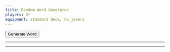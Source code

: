 ```yaml
---
title: Random Word Generator
players: 3+
equipment: standard deck, no jokers
---
```



<button  onclick='generateWord()'>Generate Word</button>

---

<div id="newOutput"></div>

---


<script>
    function rD(i){return i[Math.floor(Math.random()*i.length)];} //draw a random item from a list.

    wordList = ['River', 'Train', 'Beautiful', 'Chip', 'Ant', 'Table', 'Firefighter', 'Hammer', 'Banana', 'Wedding', 'Shakespeare', 'Rodeo', 'Antarctica', 'Melt', 'Fireworks', 'Muscle', 'Heart', 'Ski', 'Cloud', 'Canoe', 'Cough', 'Waffle', 'Horse', 'Lamp', 'Soldier', 'Brush', 'Angel', 'Halloween', 'Voyage', 'Rollercoaster', 'England', 'Ring', 'Chalk', 'Nose', 'Ribbon', 'Tropical', 'Ocean', 'Space', 'Boil', 'Wild', 'Turtle', 'Kitchen', 'Actor', 'Cup', 'Ketchup', 'Playground', 'Hero', 'Strike', 'Mexico', 'Oatmeal', 'Camping', 'Slippers', 'North', 'Peel', 'Tree', 'Bicycle', 'Sticky', 'Short', 'Dolphin', 'Bathtub', 'Chef', 'Bat', 'Doughnut', 'Vacation', 'Mug', 'Fence', 'Canada', 'Crawl', 'Machine', 'Tower', 'Maze', 'Pop', 'Flower', 'Cart', 'Tiny', 'Castle', 'Bear', 'Couch', 'Doctor', 'Glove', 'Coffee', 'July Fourth', 'Ghost', 'Thumb', 'Pyramid', 'Fly', 'Cookie', 'Cabin', 'Hawaii', 'Horn', 'Rock', 'Whisky', 'Eagle', 'Blue', 'owl', 'Refrigerator', 'Teacher', 'Ball', 'Pretzel', 'Airport', 'Brother', 'Sky', 'China', 'Trip', 'Danger', 'Eye', 'Equipment', 'Burger', ]


    //test a more complicated version which includes english and chinese translations.


    critterWords = [
        {english:"Horse", chinese:"马",  symbol:"🐎\uFE0F"},
        {english:"Chicken", chinese:"鸡",  symbol:"🐓\uFE0F"},
        {english:"Dog", chinese:"狗",  symbol:"🐩\uFE0F"},
        {english:"Pig", chinese:"猪",  symbol:"🐖\uFE0F"},
        {english:"Monkey", chinese:"猴",  symbol:"\uFE0F"},
        {english:"Penguin", chinese:"企鹅",  symbol:"\uFE0F"},
        {english:"Duck", chinese:"鸭",  symbol:"\uFE0F"},
        {english:"Peacock", chinese:"",  symbol:"\uFE0F"},
        {english:"Owl", chinese:"",  symbol:"\uFE0F"},
        {english:"Bat", chinese:"",  symbol:"\uFE0F"},
        {english:"Unicorn", chinese:"",  symbol:"\uFE0F"},
        {english:"Bee", chinese:"",  symbol:"\uFE0F"},
        {english:"Caterpillar", chinese:"",  symbol:"\uFE0F"},
        {english:"Butterfly", chinese:"",  symbol:"\uFE0F"},
        {english:"Snail", chinese:"",  symbol:"\uFE0F"},
        {english:"Shell", chinese:"",  symbol:"\uFE0F"},
        {english:"Beetle", chinese:"",  symbol:"\uFE0F"},
        {english:"Ant", chinese:"",  symbol:"\uFE0F"},
        {english:"Spider", chinese:"",  symbol:"\uFE0F"},
        {english:"Web", chinese:"",  symbol:"\uFE0F"},
        {english:"Scorpion", chinese:"蝎",  symbol:"\uFE0F"},
        {english:"Mosquito", chinese:"蚊子",  symbol:"\uFE0F"},
        {english:"Bacteria", chinese:"菌",  symbol:"🦠\uFE0F"},
        {english:"Turtle", chinese:"龟",  symbol:"🐢\uFE0F"},
        {english:"Snake", chinese:"蛇",  symbol:"🐍\uFE0F"},
        {english:"Lizard", chinese:"",  symbol:"🦎\uFE0F"},
        {english:"Dinosaur", chinese:"",  symbol:"🦖\uFE0F"},
        {english:"Octopus", chinese:"",  symbol:"🐙\uFE0F"},
        {english:"Shrimp", chinese:"虾",  symbol:"🦐\uFE0F"},
        {english:"Crab", chinese:"",  symbol:"🦀\uFE0F"},
        {english:"Pufferfish", chinese:"",  symbol:"🐡\uFE0F"},
        {english:"Fish", chinese:"鱼",  symbol:"🐠\uFE0F"},
        {english:"Dolphin", chinese:"",  symbol:"🐬\uFE0F"},
        {english:"Shark", chinese:"",  symbol:"🦈\uFE0F"},
        {english:"Alligator", chinese:"",  symbol:"🐊\uFE0F"},
        {english:"Tiger", chinese:"虎",  symbol:"🐅\uFE0F"},
        {english:"Gorilla", chinese:"",  symbol:"🦍\uFE0F"},
        {english:"Elephant", chinese:"象",  symbol:"🐘\uFE0F"},
        {english:"Rhinoceros", chinese:"",  symbol:"🦏\uFE0F"},
        {english:"Hippopotamus", chinese:"河马",  symbol:"🦛\uFE0F"},
        {english:"Camel", chinese:"",  symbol:"🐫\uFE0F"},
        {english:"Llama", chinese:"",  symbol:"🦙\uFE0F"},
        {english:"Giraffe", chinese:"",  symbol:"🦒\uFE0F"},
        {english:"Cattle", chinese:"",  symbol:"\uFE0F"},
        {english:"Sheep", chinese:"",  symbol:"\uFE0F"},
        {english:"Goat", chinese:"",  symbol:"\uFE0F"},
        {english:"Deer", chinese:"鹿",  symbol:"\uFE0F"},
        {english:"Housecat", chinese:"猫",  symbol:"\uFE0F"},
        {english:"Rabbit", chinese:"",  symbol:"🐇\uFE0F"},
        {english:"Rat", chinese:"鼠",  symbol:"🐀\uFE0F"},
        {english:"Squirrel", chinese:"松鼠",  symbol:"🐿\uFE0F"},
        {english:"Hedgehog", chinese:"刺猬",  symbol:"🦔\uFE0F"},
        {english:"Dragon", chinese:"龙",  symbol:"🐉\uFE0F"},
    ]

    natureWords = [
        {english:"Cactus", chinese:"",  symbol:"🌵\uFE0F"},
        {english:"Tree", chinese:"",  symbol:"🌲\uFE0F"},
        {english:"Seed", chinese:"",  symbol:"🌱\uFE0F"},
        {english:"Spring", chinese:"",  symbol:"💐\uFE0F"},
        {english:"Summer", chinese:"",  symbol:"☀️\uFE0F"},
        {english:"Winter", chinese:"",  symbol:"❄️\uFE0F"},
        {english:"Fall", chinese:"",  symbol:"🍂\uFE0F"},
        {english:"Flower", chinese:"",  symbol:"🌺\uFE0F"},
        {english:"Leaf", chinese:"",  symbol:"🍁\uFE0F"},
        {english:"Mushroom", chinese:"",  symbol:"🍄\uFE0F"},
        {english:"Sun", chinese:"",  symbol:"🌞\uFE0F"},
        {english:"Moon", chinese:"",  symbol:"🌜\uFE0F"},
        {english:"Earth", chinese:"",  symbol:"🌏\uFE0F"},
        {english:"Star", chinese:"",  symbol:"⭐️\uFE0F"},
        {english:"Lightning", chinese:"",  symbol:"🌩\uFE0F"},
        {english:"Electricity", chinese:"",  symbol:"⚡️\uFE0F"},
        {english:"Storm", chinese:"",  symbol:"⛈\uFE0F"},
        {english:"Comet", chinese:"",  symbol:"☄️\uFE0F"},
        {english:"Fire", chinese:"",  symbol:"🔥\uFE0F"},
        {english:"Tornado", chinese:"",  symbol:"🌪\uFE0F"},
        {english:"Rainbow", chinese:"",  symbol:"🌈\uFE0F"},
        {english:"Clouds", chinese:"",  symbol:"☁️\uFE0F"},
        {english:"Snow", chinese:"",  symbol:"🌨\uFE0F"},
        {english:"Snowman", chinese:"",  symbol:"☃️\uFE0F"},
        {english:"Wind", chinese:"",  symbol:"💨\uFE0F"},
        {english:"Water", chinese:"",  symbol:"💦\uFE0F"},
        {english:"Rain", chinese:"",  symbol:"🌧\uFE0F"},
        {english:"Ocean", chinese:"",  symbol:"🌊\uFE0F"},
        {english:"Desert", chinese:"",  symbol:"🏜\uFE0F"},
        {english:"Mountain", chinese:"",  symbol:"🏔\uFE0F"},
        {english:"Camping", chinese:"",  symbol:"🏔\uFE0F"},
        {english:"Volcano", chinese:"",  symbol:"🌋\uFE0F"},
        {english:"Galaxy", chinese:"",  symbol:"🌌\uFE0F"},
        {english:"River", chinese:"",  symbol:"🏞\uFE0F"},
        {english:"Beach", chinese:"",  symbol:"🏖\uFE0F"},
        {english:"Island", chinese:"",  symbol:"🏝\uFE0F"},
    ]

    foodWords = [];


    artifactWords = [];



    actionWords = [];




    wordObjectList = [...critterWords, ...natureWords,];

    currentWord = ""; //Stores entire word object
    previousWord = ""; //Stores entire word object
    wordLog = ""; //Stores only the english portions of the words

    function generateWord(){
        //Move the words around
        previousWord = currentWord;
        wordLog = previousWord.english + "<br>" + wordLog;
        //Choose a random word from the wordlist
        currentWord = rD(wordObjectList);
        //rewrite page content
        document.getElementById("newOutput").innerHTML = currentWord.english + "<br>" + currentWord.chinese  + "   " + currentWord.symbol ;
        //document.getElementById("oldOutputs").innerHTML = wordLog;


    }

    function generateWordOld(){
        //Choose a random word from the wordlist
        word = rD(wordList);
        //Get the old words 
        previousWord = document.getElementById("newOutput").innerHTML;
        wordLog = document.getElementById("oldOutputs").innerHTML;
        //move the words around. Add previous word to log, set new word as the main one at the top
        wordLog = previousWord + "<br>" + wordLog;
        document.getElementById("newOutput").innerHTML = word;
        document.getElementById("oldOutputs").innerHTML = wordLog;


    }


</script>